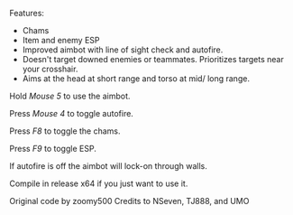 Features:

- Chams
- Item and enemy ESP
- Improved aimbot with line of sight check and autofire.
- Doesn't target downed enemies or teammates. Prioritizes targets near your crosshair.
- Aims at the head at short range and torso at mid/ long range.

Hold *Mouse 5* to use the aimbot.

Press *Mouse 4* to toggle autofire.

Press *F8* to toggle the chams.

Press *F9* to toggle ESP.

If autofire is off the aimbot will lock-on through walls.

Compile in release x64 if you just want to use it.

Original code by zoomy500
Credits to NSeven, TJ888, and UMO

